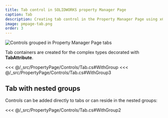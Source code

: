 ```yaml
---
title: Tab control in SOLIDWORKS property Manager Page
caption: Tab
description: Creating tab control in the Property Manager Page using xCAD framework
image: pmpage-tab.png
order: 3
---
```

![Controls grouped in Property Manager Page tabs](pmpage-tab.png)

Tab containers are created for the complex types decorated with **TabAttribute**.

<<< @/_src/PropertyPage/Controls/Tab.cs#WithGroup
<<< @/_src/PropertyPage/Controls/Tab.cs#WithGroup3

## Tab with nested groups

Controls can be added directly to tabs or can reside in the nested groups:

<<< @/_src/PropertyPage/Controls/Tab.cs#WithGroup2
